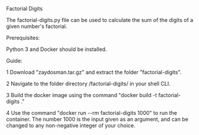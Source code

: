 Factorial Digits

The factorial-digits.py file can be used to calculate the sum of the digits of a given number's factorial.

Prerequisites:

Python 3 and Docker should be installed. 

Guide:

1 Download "zaydosman.tar.gz" and extract the folder "factorial-digits".

2 Navigate to the folder directory /factorial-digits/ in your shell CLI.

3 Build the docker image using the command "docker build -t factorial-digits ."

4 Use the command "docker run --rm factorial-digits 1000" to run the container. The number 1000 is the input given as an argument, and can be changed to any non-negative integer of your choice.